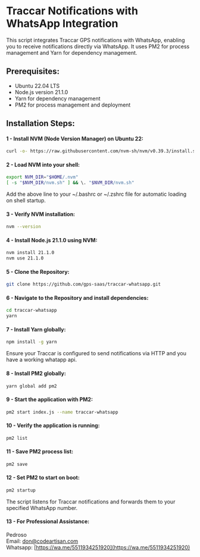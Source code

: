 # Traccar Notifications with WhatsApp Integration

This script integrates Traccar GPS notifications with WhatsApp, enabling you to receive notifications directly via WhatsApp. It uses PM2 for process management and Yarn for dependency management.

## Prerequisites:

- Ubuntu 22.04 LTS
- Node.js version 21.1.0
- Yarn for dependency management
- PM2 for process management and deployment

## Installation Steps:

#### 1 - Install NVM (Node Version Manager) on Ubuntu 22:

```bash
curl -o- https://raw.githubusercontent.com/nvm-sh/nvm/v0.39.3/install.sh | bash
```
#### 2 - Load NVM into your shell:
```bash
export NVM_DIR="$HOME/.nvm"
[ -s "$NVM_DIR/nvm.sh" ] && \. "$NVM_DIR/nvm.sh"
```

Add the above line to your ~/.bashrc or ~/.zshrc file for automatic loading on shell startup.

#### 3 - Verify NVM installation:
```bash
nvm --version
```

#### 4 - Install Node.js 21.1.0 using NVM:

```bash
nvm install 21.1.0
nvm use 21.1.0
```

#### 5 - Clone the Repository:

```bash
git clone https://github.com/gps-saas/traccar-whatsapp.git
```

#### 6 - Navigate to the Repository and install dependencies:

```bash
cd traccar-whatsapp
yarn 
```

#### 7 - Install Yarn globally:

```bash
npm install -g yarn
```


Ensure your Traccar is configured to send notifications via HTTP and you have a working whatapp api.

#### 8 - Install PM2 globally:

```bash
yarn global add pm2
```

#### 9 - Start the application with PM2:

```bash
pm2 start index.js --name traccar-whatsapp
```

#### 10 - Verify the application is running:

```bash
pm2 list
```
#### 11 - Save PM2 process list:

```bash
pm2 save
```

#### 12 - Set PM2 to start on boot:

```bash
pm2 startup
```

The script listens for Traccar notifications and forwards them to your specified WhatsApp number.

#### 13 - For Professional Assistance:
Pedroso <br />
Email: don@codeartisan.com<br />
Whatsapp: [https://wa.me/5511934251920](https://wa.me/5511934251920)